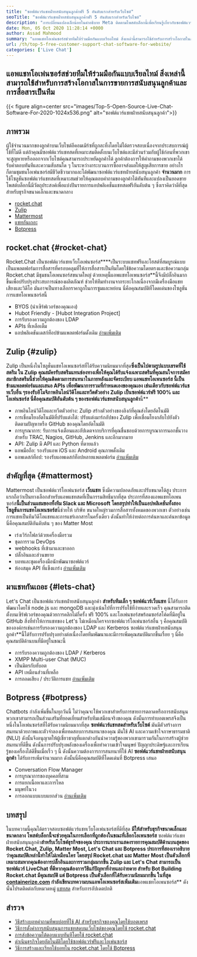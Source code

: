 ```yaml
---
title: "ซอฟต์แวร์แชทฝ่ายสนับสนุนลูกค้าฟรี 5 อันดับแรกสำหรับเว็บไซต์" 
seoTitle: "ซอฟต์แวร์แชทฝ่ายสนับสนุนลูกค้าฟรี 5 อันดับแรกสำหรับเว็บไซต์" 
description: "การเปลี่ยนแปลงเล็กน้อยในคำอธิบาย Meta ติดตามโพสต์บล็อกนี้เพื่อเรียนรู้เกี่ยวกับซอฟต์แวร์แชทฝ่ายสนับสนุนลูกค้าฟรี 5 อันดับแรก เครื่องมือเหล่านี้อำนวยความสะดวกให้กับตัวแทนฝ่ายบริการลูกค้าของคุณและผลักดันการขาย" 
date: Mon, 05 Oct 2020 11:28:14 +0000
author: Assad Mahmood
summary: "แอพแชทโอเพ่นซอร์สช่วยทีมให้ร่วมมือกันแบบเรียลไทม์ สิ่งเหล่านี้สามารถใช้สำหรับการสร้างโอกาสในการขายการสนับสนุนลูกค้าและการสื่อสารเป็นทีม" 
url: /th/top-5-free-customer-support-chat-software-for-website/
categories: ['Live Chat']
---
```


## แอพแชทโอเพ่นซอร์สช่วยทีมให้ร่วมมือกันแบบเรียลไทม์ สิ่งเหล่านี้สามารถใช้สำหรับการสร้างโอกาสในการขายการสนับสนุนลูกค้าและการสื่อสารเป็นทีม

{{< figure align=center src="images/Top-5-Open-Source-Live-Chat-Software-For-2020-1024x536.png" alt="ซอฟต์แวร์แชทฝ่ายสนับสนุนลูกค้า">}}


## ภาพรวม
ผู้ใช้จำนวนมากของลูกค้าบนเว็บไซต์อีคอมเมิร์ซที่ถูกละทิ้งโดยไม่ได้ตรวจสอบเนื่องจากประสบการณ์ผู้ใช้ที่ไม่ดี แต่ถ้าคุณมีซอฟต์แวร์แชทสดที่เหมาะสมติดตั้งบนเว็บไซต์และมีส่วนร่วมกับผู้ใช้ก่อนที่พวกเขาจะสูญหายหรือออกจากเว็บไซต์คุณสามารถประหยัดลูกค้าได้ ลูกค้าต้องการให้คำถามของพวกเขาได้รับคำตอบทันทีและความสับสนใด ๆ ในระหว่างกระบวนการซื้ออาจส่งผลให้สูญเสียการขาย อย่างไรก็ตามชุมชนโอเพ่นซอร์สมีชีวิตชีวามากและได้พัฒนาซอฟต์แวร์แชทฝ่ายสนับสนุนลูกค้า **จำนวนมาก** 
การใช้โซลูชันซอฟต์แวร์แชทสดที่เหมาะสมช่วยให้คุณตอบคำถามของลูกค้าได้ทันทีและแปลงเป็นยอดขาย โพสต์บล็อกนี้มีวัตถุประสงค์เพื่อแบ่งปันรายการแอปพลิเคชั่นแชทสดฟรีอันดับต้น ๆ ซึ่งเราคิดว่าดีที่สุดสำหรับธุรกิจขนาดเล็กและขนาดกลาง
  * [rocket.chat][1]
  * [Zulip][2]
  * [Mattermost][3]
  * [แชทกันเถอะ][4]
  * [Botpress][5]

## **rocket.chat** {#rocket-chat}

Rocket.Chat เป็นซอฟต์แวร์แชทเว็บโอเพ่นซอร์ส****เป็นระบบแชทฟรีและโฮสต์ที่สมบูรณ์แบบ เป็นแพลตฟอร์มการสื่อสารที่ครอบคลุมที่ให้การสื่อสารเป็นทีมโดยใช้ข้อความโดยตรงและข้อความกลุ่ม
Rocket.chat มีชุมชนโอเพนซอร์สขนาดใหญ่ ด้วยเหตุนี้แอพแชทโอเพนซอร์ส**นี้จึงมีปลั๊กอินมากขึ้นเพื่อปรับปรุงประสบการณ์ของผลิตภัณฑ์ ช่วยให้ทีมทำงานจากระยะไกลเนื่องจากมีเครื่องมือแชทเสียงและวิดีโอ มันอาจเป็นทางเลือกราคาถูกในการซูมและหย่อน นี่คือคุณสมบัติที่โดดเด่นของโซลูชันการแชทโอเพนซอร์สนี้
  * BYOS (นำเซิร์ฟเวอร์ของคุณเอง)
  * Hubot Friendly - [Hubot Integration Project]
  * การรับรองความถูกต้องของ LDAP
  * APIs ที่เหลือเต็ม
  * แอปพลิเคชันเดสก์ท็อปข้ามแพลตฟอร์มดั้งเดิม
    [อ่านเพิ่มเติม][6]

## **Zulip** {#zulip}

Zulip เป็นหนึ่งในโซลูชั่นแชทโอเพนซอร์สที่ได้รับความนิยมมากที่สุด**ซึ่งเป็นไปตามรูปแบบเธรดที่ใช้สตรีม ใน Zulip คุณสมัครรับสตรีมแทนช่องทางเพื่อให้คุณได้รับแจ้งเฉพาะสตรีมที่คุณสนใจการสมัครสมาชิกสตรีมนี้ช่วยให้คุณติดตามการสนทนาในภายหลังและจัดระเบียบ
แอพแชทโอเพนซอร์ส **นี้เป็นข้ามแพลตฟอร์มและเสนอ APIs เพื่อพัฒนาการรวมที่กำหนดเองของคุณเอง เช่นเดียวกับซอฟต์แวร์แชทเว็บอื่น ๆ**รองรับอิโมจิภาพอินไลน์วิดีโอและทวีตตัวอย่าง Zulip เป็นซอฟต์แวร์ฟรี 100% และโอเพ่นซอร์ส นี่คือคุณสมบัติอันดับต้น ๆ ของซอฟต์แวร์แชทสนับสนุนลูกค้า**นี้** 
  * ภาพอินไลน์วิดีโอและทวีตตัวอย่าง: Zulip สร้างตัวอย่างของลิงก์ที่คุณส่งโดยอัตโนมัติ
  * การเชื่อมโยงอัตโนมัติที่ปรับแต่งได้: ปรับแต่งมาร์กอัปของ Zulip เพื่อเชื่อมโยงกลับไปยังตัวติดตามปัญหาหรือ GitHub ของคุณโดยอัตโนมัติ
  * การบูรณาการ: รับการแจ้งเตือนและอัปเดตจากบริการที่คุณชื่นชอบด้วยการบูรณาการนอกชั้นวางสำหรับ TRAC, Nagios, GitHub, Jenkins และอีกมากมาย
  * API: Zulip มี API และ Python ที่ตายแล้ว
  * แอพมือถือ: รองรับแอพ iOS และ Android คุณภาพดั้งเดิม
  * แอพเดสก์ท็อป: รองรับแอพเดสก์ท็อปหลายแพลตฟอร์ม
    [อ่านเพิ่มเติม][7]

## **สำคัญที่สุด** {#mattermost}

Mattermost เป็นซอฟต์แวร์โอเพ่นซอร์ส **เว็บแชท** ซึ่งมีความปลอดภัยและปรับขนาดได้สูง ประการแรกถือว่าเป็นทางเลือกสำหรับแอพแชทสดที่เป็นกรรมสิทธิ์มากที่สุด ประการที่สองแอพแชทโอเพนซอร์ส**นี้เป็นส่วนผสมของทั้งทีม Slack และ Microsoft โดยสรุปทำให้เป็นแอปพลิเคชันทั้งสอง
โซลูชันการแชทโอเพนซอร์ส**นี้ช่วยให้ บริษัท ขนาดใหญ่รวมการสื่อสารทั้งหมดของพวกเขา ตัวอย่างเช่นการแชทเป็นทีมวิดีโอแชทและการแชร์เอกสารในครั้งเดียว ดังนั้นทำให้ง่ายต่อการค้นหาและค้นหาข้อมูล
นี่คือคุณสมบัติอันดับต้น ๆ ของ Matter Most
  * เร่งเวิร์กโฟลว์ด้วยเครื่องมือรวม
  * ชุดการรวม DevOps
  * webhooks ที่เข้ามาและขาออก
  * ปลั๊กอินและส่วนขยาย
  * บอทและชุดเครื่องมือนักพัฒนาซอฟต์แวร์
  * ห้องสมุด API ที่แข็งแกร่ง
    [อ่านเพิ่มเติม][8]

## **มาแชทกันเถอะ** {#lets-chat}

Let's Chat เป็นซอฟต์แวร์แชทฝ่ายสนับสนุนลูกค้า **สำหรับทีมเล็ก ๆ ซอฟต์แวร์เว็บแชท** นี้ได้รับการพัฒนาโดยใช้ node.js และ mongoDB และมุ่งเน้นไปที่การปรับใช้ที่ง่ายและรวดเร็ว คุณสามารถติดตั้งบนเซิร์ฟเวอร์ของคุณด้วยการคลิกไม่กี่ครั้ง ฟรี 100% และโอเพ่นซอร์สพร้อมซอร์สโค้ดที่มีอยู่ใน GitHub
สิ่งที่ทำให้การแชทของ Let's ไม่เหมือนใครจากซอฟต์แวร์โอเพ่นซอร์สอื่น ๆ คือคุณสมบัติขององค์กรเช่นการรับรองความถูกต้องของ LDAP และ Kerberos ซอฟต์แวร์แชทฝ่ายสนับสนุนลูกค้า**นี้ได้รับการปรับปรุงอย่างต่อเนื่องโดยทีมพัฒนาและมีการเพิ่มคุณสมบัติมากขึ้นเรื่อย ๆ นี่คือคุณสมบัติด้านบนที่มีอยู่ในขณะนี้
  * การรับรองความถูกต้องของ LDAP / Kerberos
  * XMPP Multi-user Chat (MUC)
  * เป็นมิตรกับฮับอต
  * API เหมือนส่วนที่เหลือ
  * การถอดเสียง / ประวัติการแชท
    [อ่านเพิ่มเติม][9]

## **Botpress** {#botpress}

Chatbots กำลังเพิ่มขึ้นในทุกวันนี้ ไม่ว่าคุณจะใช้พวกเขาสำหรับการขายการตลาดหรือการสนับสนุนพวกเขาสามารถเป็นส่วนเสริมที่ยอดเยี่ยมสำหรับทีมเสมือนจริงของคุณ
ดังนั้นการทำบอตเพรสจึงเป็นหนึ่งในโอเพ่นซอร์สที่ได้รับความนิยมมากที่สุด **ซอฟต์แวร์แชทสดสำหรับเว็บไซต์** มันมีตัวสร้างการสนทนาด้วยภาพและตัวจำลองเพื่อทดสอบการสนทนาของคุณ มันใช้ AI และความเข้าใจภาษาธรรมชาติ (NLU) ดังนั้นจึงอนุญาตให้ผู้เชี่ยวชาญที่แตกต่างกันนำความรู้ของพวกเขามารวมกันในการสร้างผู้ช่วยสนทนาที่ดีขึ้น ดังนั้นการปรับปรุงพลังของเครื่องเพื่อทำความเข้าใจมนุษย์
ปัญญาประดิษฐ์และการเรียนรู้ของเครื่องได้ดีขึ้นเมื่อเร็ว ๆ นี้ ดังนั้นความต้องการการสนทนาที่ใช้ AI **ซอฟต์แวร์แชทฝ่ายสนับสนุนลูกค้า** ได้รับการเพิ่มจำนวนมาก ดังนั้นนี่คือคุณสมบัติที่โดดเด่นที่ Botpress เสนอ
  * Conversation Flow Manager
  * การบูรณาการของบุคคลที่สาม
  * การแยกเนื้อหาและการไหล
  * มนุษย์ในวง
  * การออกแบบแบบแยกส่วน
    [อ่านเพิ่มเติม][10]

## บทสรุป
ในบทความนี้คุณได้ตรวจสอบซอฟต์แวร์แชทเว็บโอเพ่นซอร์สที่ดีที่สุด **มีให้สำหรับธุรกิจขนาดเล็กและขนาดกลาง โพสต์บล็อกนี้จะช่วยคุณในการเลือกที่ถูกต้องในขณะที่เลือกโอเพนซอร์ส** ซอฟต์แวร์แชทฝ่ายสนับสนุนลูกค้า**สำหรับเว็บไซต์ธุรกิจของคุณ ประการแรกเราแสดงรายการคุณสมบัติด้านบนสุดของ Rocket.Chat, Zulip, Matter Most, Let's Chat และ Botpress ประการที่สองเราอธิบายว่าคุณสมบัติเหล่านี้ทำให้ไม่เหมือนใคร โดยสรุป Rocket.chat และ Matter Most เป็นตัวเลือกที่เหมาะสมหากคุณต้องการปลั๊กอินและการรวมกลุ่มมากขึ้น Zulip และ Let's Chat สามารถเป็นซอฟต์แวร์ LiveChat ที่ดีหากคุณต้องการวิธีแก้ปัญหาที่ง่ายและง่ายดาย สำหรับ Bot Building Rocket.chat มีคุณสมบัติ แต่ Botpress เป็นตัวเลือกที่ได้รับความนิยมมากขึ้น
ในที่สุด [ **containerize.com**][11] กำลังเขียนบทความบนแอพโอเพนซอร์สเพิ่มเติม**แอพแชทโอเพนซอร์ส** ดังนั้นโปรดติดต่อกับหมวดหมู่ [แชทสด][12] สำหรับการอัปเดตปกติ

## สำรวจ
  * [วิธีสร้างบอทคำถามที่พบบ่อยที่ใช้ AI สำหรับธุรกิจของคุณโดยใช้บอตเพรส][13]
  * [วิธีการตั้งค่าการสนับสนุนการแชทสดบนเว็บไซต์ของคุณโดยใช้ rocket.chat][14]
  * [การส่งข้อความโต้ตอบแบบทันทีโดยใช้ rocket.chat][15]
  * [ดำเนินธุรกิจโดยอัตโนมัติโดยใช้ซอฟต์แวร์ฟรีและโอเพ่นซอร์ส][16]
  * [วิธีการสร้างและเรียกใช้บอทใน rocket.chat โดยใช้ Botpress][17]



[1]: #rocket-chat
[2]: #zulip
[3]: #mattermost
[4]: #lets-chat
[5]: #botpress
[6]: https://products.containerize.com/live-chat/rocketchat
[7]: https://products.containerize.com/live-chat/zulip
[8]: https://products.containerize.com/live-chat/mattermost
[9]: https://products.containerize.com/live-chat/lets-chat
[10]: https://products.containerize.com/live-chat/botpress
[11]: https://www.containerize.com/
[12]: https://products.containerize.com/live-chat/
[13]: https://blog.containerize.com/live-chat/how-to-create-an-ai-based-faq-bot-for-your-business-using-botpress/
[14]: https://blog.containerize.com/live-chat/how-to-setup-live-chat-software-on-website-rocket-chat/
[15]: https://blog.containerize.com/blogging/instantly-communicate-with-customers-using-wordpress-and-rocket-chat/
[16]: https://blog.containerize.com/blogging/automate-business-operations-using-open-source-software/
[17]: https://blog.containerize.com/live-chat/how-to-create-and-run-a-bot-in-rocket-chat-using-botpress/

